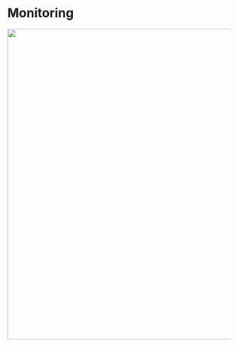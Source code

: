 # Monitoring
<p align="center">
    <img  src="https://thumbs.gfycat.com/FatherlyWigglyItaliangreyhound-size_restricted.gif"  width="700px"/>
</p>
